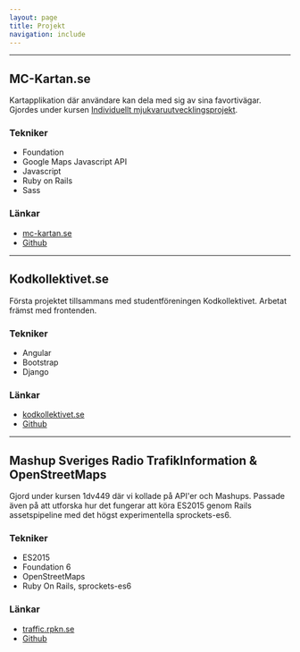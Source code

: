 ```yaml
---
layout: page
title: Projekt 
navigation: include
---
```


--- 

## MC-Kartan.se

Kartapplikation där användare kan dela med sig av sina favortivägar. Gjordes
under kursen [Individuellt mjukvaruutvecklingsprojekt](https://coursepress.lnu.se/kurs/individuellt-mjukvaruutvecklingsprojekt/).

### Tekniker

- Foundation
- Google Maps Javascript API
- Javascript
- Ruby on Rails
- Sass

### Länkar

- [mc-kartan.se](http://www.mc-kartan.se)
- [Github](https://github.com/rk222ev/mckartan.se)


---

## Kodkollektivet.se

Första projektet tillsammans med studentföreningen Kodkollektivet. Arbetat 
främst med frontenden.

### Tekniker

- Angular
- Bootstrap
- Django


### Länkar

- [kodkollektivet.se](http://kodkollektivet.se/)
- [Github](https://github.com/Kodkollektivet/kodkollektivet.se)


---

## Mashup Sveriges Radio TrafikInformation & OpenStreetMaps

Gjord under kursen 1dv449 där vi kollade på API'er och Mashups. Passade även på att
utforska hur det fungerar att köra ES2015 genom Rails assetspipeline med det högst
experimentella sprockets-es6.

### Tekniker

- ES2015
- Foundation 6
- OpenStreetMaps
- Ruby On Rails, sprockets-es6 

### Länkar

- [traffic.rpkn.se](http://traffic.rpkn.se/)
- [Github](https://github.com/rk222ev/1dv449-laboration-3)
